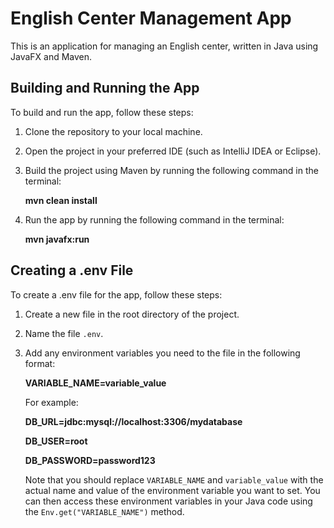 # English Center Management App

This is an application for managing an English center, written in Java using JavaFX and Maven.

## Building and Running the App

To build and run the app, follow these steps:

1. Clone the repository to your local machine.
2. Open the project in your preferred IDE (such as IntelliJ IDEA or Eclipse).
3. Build the project using Maven by running the following command in the terminal:

    **mvn clean install**

4. Run the app by running the following command in the terminal:

    **mvn javafx:run**

## Creating a .env File

To create a .env file for the app, follow these steps:

1. Create a new file in the root directory of the project.
2. Name the file `.env`.
3. Add any environment variables you need to the file in the following format:

    **VARIABLE_NAME=variable_value**

    For example:

    **DB_URL=jdbc:mysql://localhost:3306/mydatabase**

    **DB_USER=root**

    **DB_PASSWORD=password123**

    Note that you should replace `VARIABLE_NAME` and `variable_value` with the actual name and value of the environment variable you want to set.
    You can then access these environment variables in your Java code using the `Env.get("VARIABLE_NAME")` method.
